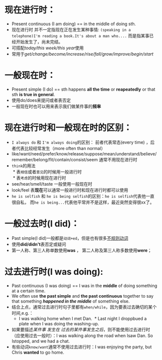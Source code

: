 # 现在进行时：  
* Present continuous (I am doing)  == in the middle of doing sth.
* 现在进行时 并不一定指现在正在发生某种事情: `(speaking in a telephone)I'm reading a book.It's about a man who....` 而是指某事已经开始发生了，尚未完结。
* 可搭配*today/this week/this year*使用
* 常用于*get/change/become/increase/rise/fall/grow/improve/begin/start*

# 一般现在时：
* Present simple (I do) == sth happens **all the time** or **reapeatedly** or that sth **is true in general**.
* 使用do/does来提问或者表否定
* 一般现在时也可以用来表示我们做某件事的**频率**


# 现在进行时和一般现在时的区别：
* `I always do` 和 `I'm always doing`的区别： 前者代表常态(every time) ，后者代表比较经常发生（more often than normal）
* like/want/need/prefer/know/release/suppose/mean/understand/believe/remember/belong/fit/contain/consist/seem 通常不用现在进行时
* `think`的用法  
  * 表`相信`或者`意见`的时候用一般进行时  
  * 表`考虑`的时候用现在进行时  
* see/hear/smell/taste 一般使用一般现在时
* look/feel 表**现在**可以通常一般进行时和现在进行时都可以使用  
* `he is selfish` 和 `he is being selfish`的区别：`he is selfish`代表他一直很自私， 而`he is being...`代表他平常并不是这样，最近突然变得很xx了。

# 一般过去时(I did)：
* Past simple(I did)一般都是`动词+ed`，但是也有很多[不规则动词](https://zh.wiktionary.org/zh-hans/%E9%99%84%E5%BD%95:%E8%8B%B1%E8%AF%AD%E4%B8%8D%E8%A7%84%E5%88%99%E5%8A%A8%E8%AF%8D#.E4.B8.8D.E8.A7.84.E5.88.99.E5.8A.A8.E8.AF.8D.E8.A1.A8)
* 使用**did/didn't**表否定或疑问
* 第一人称、第三人称单数使用**was** ， 第二人称及第三人称多数使用**were**；


# 过去进行时(I was doing):
* Past continuous (I was doing) == I was in the **middle** of doing something at a certain time.
* We often use **the past simple** and **the past continuous** together to say that something ***happened in the middle*** of something else.
* 结合上点，通常过去进行时句子里都有`when/while`，因为要表过去确切的某个时间,e.g.：  
  * I was walking home when I met Dan.
  * Last night I droppbued a plate when I was doing the washing-up.
* 如果要描述*某件事 发生在 过去的某件事发生之后*，则不能使用过去进行时（应使用过去一般时）：I was walking along the road when Isaw Dan. So Istopped, and we had a chat.
* 有些动词`know/want`通常不使用过去进行时：I was enjoying the party, but Chris **wanted** to go home.
